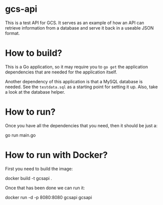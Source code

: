 # gcs-api
This is a test API for GCS. It serves as an example of how an API can retrieve
information from a database and serve it back in a useable JSON format.

# How to build?

This is a Go application, so it may require you to `go get` the application
dependencies that are needed for the application itself.

Another dependency of this application is that a MySQL database is needed. See
the `testdata.sql` as a starting point for setting it up. Also, take a look at
the database helper.

# How to run?

Once you have all the dependencies that you need, then it should be just a:

  go run main.go

# How to run with Docker?

First you need to build the image:

  docker build -t gcsapi .

Once that has been done we can run it:

  docker run -d -p 8080:8080 gcsapi gcsapi
